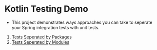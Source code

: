 # Kotlin Testing Demo

- This project demonstrates ways approaches you can take to seperate your Spring 
integration tests with unit tests.

1. [Tests Seperated by Packages](kotlin-tests-by-packages#kotlin-tests-by-packages)
2. [Tests Seperated by Modules](kotlin-tests-by-modules#kotlin-tests-by-modules)
